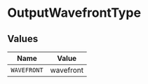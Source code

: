 # OutputWavefrontType


## Values

| Name        | Value       |
| ----------- | ----------- |
| `WAVEFRONT` | wavefront   |